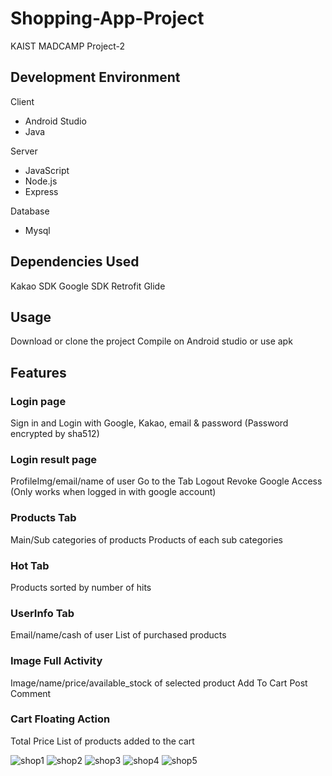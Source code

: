 # Shopping-App-Project
KAIST MADCAMP Project-2

## Development Environment
Client
- Android Studio
- Java

Server
- JavaScript
- Node.js
- Express

Database
- Mysql


## Dependencies Used
Kakao SDK
Google SDK
Retrofit
Glide

## Usage
Download or clone the project
Compile on Android studio or use apk

## Features

### Login page
Sign in and Login with Google, Kakao, email & password (Password encrypted by sha512)

### Login result page
ProfileImg/email/name of user
Go to the Tab
Logout
Revoke Google Access (Only works when logged in with google account)

### Products Tab
Main/Sub categories of products
Products of each sub categories


### Hot Tab
Products sorted by number of hits

### UserInfo Tab
Email/name/cash of user
List of purchased products

### Image Full Activity
Image/name/price/available_stock of selected product
Add To Cart
Post Comment


### Cart Floating Action
Total Price
List of products added to the cart

![shop1](https://user-images.githubusercontent.com/65812107/135451368-aa36cd5d-570c-4890-a983-70c67a86edb7.gif)
![shop2](https://user-images.githubusercontent.com/65812107/135451364-a5706f17-704e-4238-84d0-8aa56dab919c.gif)
![shop3](https://user-images.githubusercontent.com/65812107/135451360-b3a758b6-8717-40e5-b05c-e8868c46d0e3.gif)
![shop4](https://user-images.githubusercontent.com/65812107/135451355-5696fcee-dd0e-469d-b4b5-718b5bbc5e69.gif)
![shop5](https://user-images.githubusercontent.com/65812107/135451349-376f12e7-92b9-4daa-8dd8-65fa79a520f7.gif)

